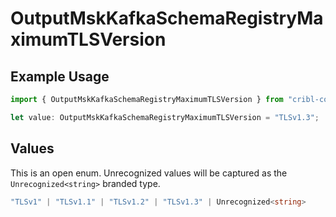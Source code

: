 # OutputMskKafkaSchemaRegistryMaximumTLSVersion

## Example Usage

```typescript
import { OutputMskKafkaSchemaRegistryMaximumTLSVersion } from "cribl-control-plane/models";

let value: OutputMskKafkaSchemaRegistryMaximumTLSVersion = "TLSv1.3";
```

## Values

This is an open enum. Unrecognized values will be captured as the `Unrecognized<string>` branded type.

```typescript
"TLSv1" | "TLSv1.1" | "TLSv1.2" | "TLSv1.3" | Unrecognized<string>
```
